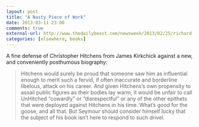 ```yaml
---
layout: post  
title: "A Nasty Piece of Work"  
date: 2013-03-11 23:00  
comments: true  
external-url: http://www.thedailybeast.com/newsweek/2013/02/25/richard-seymour-s-tawdry-christopher-hitchens-bio.html  
categories: [elsewhere, books]  
---
```


A fine defense of Christopher Hitchens from James Kirkchick against a new, and conveniently posthumous biography:

> Hitchens would surely be proud that someone saw him as influential enough to merit such a fervid, if often inaccurate and borderline libelous, attack on his career. And given Hitchens’s own propensity to assail public figures as their bodies lay warm, it would be unfair to call UnHitched “cowardly” or “disrespectful” or any of the other epithets that were deployed against Hitchens in his time. What’s good for the goose, and all that. But Seymour should consider himself lucky that the subject of his book isn’t here to respond to such drivel.

